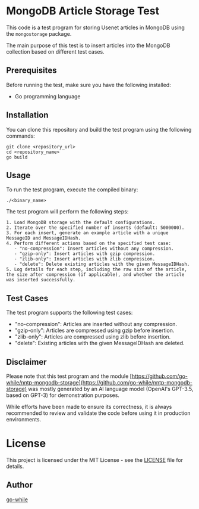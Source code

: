 # MongoDB Article Storage Test

This code is a test program for storing Usenet articles in MongoDB using the `mongostorage` package.

The main purpose of this test is to insert articles into the MongoDB collection based on different test cases.


## Prerequisites

Before running the test, make sure you have the following installed:

- Go programming language


## Installation

You can clone this repository and build the test program using the following commands:

```shell
git clone <repository_url>
cd <repository_name>
go build
```


## Usage

To run the test program, execute the compiled binary:

```
./<binary_name>
```

The test program will perform the following steps:

```
1. Load MongoDB storage with the default configurations.
2. Iterate over the specified number of inserts (default: 5000000).
3. For each insert, generate an example article with a unique MessageID and MessageIDHash.
4. Perform different actions based on the specified test case:
   - "no-compression": Insert articles without any compression.
   - "gzip-only": Insert articles with gzip compression.
   - "zlib-only": Insert articles with zlib compression.
   - "delete": Delete existing articles with the given MessageIDHash.
5. Log details for each step, including the raw size of the article, the size after compression (if applicable), and whether the article was inserted successfully.
```

## Test Cases

The test program supports the following test cases:

- "no-compression": Articles are inserted without any compression.
- "gzip-only": Articles are compressed using gzip before insertion.
- "zlib-only": Articles are compressed using zlib before insertion.
- "delete": Existing articles with the given MessageIDHash are deleted.


## Disclaimer

Please note that this test program and the module [https://github.com/go-while/nntp-mongodb-storage](https://github.com/go-while/nntp-mongodb-storage) was mostly generated by an AI language model (OpenAI's GPT-3.5, based on GPT-3) for demonstration purposes.

While efforts have been made to ensure its correctness, it is always recommended to review and validate the code before using it in production environments.


# License

This project is licensed under the MIT License - see the [LICENSE](https://choosealicense.com/licenses/mit/) file for details.

## Author
[go-while](https://github.com/go-while)
